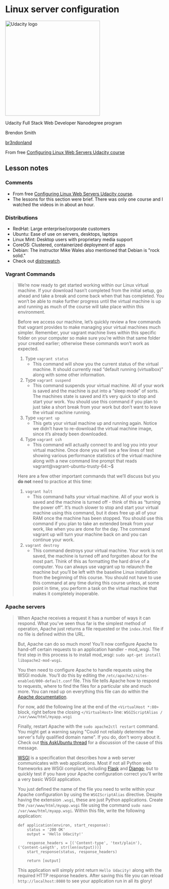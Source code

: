 # Linux server configuration

<a href="https://www.udacity.com/">
  <img src="https://s3-us-west-1.amazonaws.com/udacity-content/rebrand/svg/logo.min.svg" width="300" alt="Udacity logo">
</a>

Udacity Full Stack Web Developer Nanodegree program

Brendon Smith

[br3ndonland](https://github.com/br3ndonland)

From free [Configuring Linux Web Servers Udacity course](https://classroom.udacity.com/courses/ud299)

## Lesson notes

### Comments

- From free [Configuring Linux Web Servers Udacity course](https://classroom.udacity.com/courses/ud299).
- The lessons for this section were brief. There was only one course and I watched the videos in in about an hour.

### Distributions

- RedHat: Large enterprise/corporate customers
- Ubuntu: Ease of use on servers, desktops, laptops
- Linux Mint: Desktop users with proprietary media support
- CoreOS: Clustered, containerized deployment of apps
- Debian: The instructor Mike Wales also mentioned that Debian is "rock solid."
- Check out [distrowatch](https://distrowatch.com/).

### Vagrant Commands

> We’re now ready to get started working within our Linux virtual machine. If your download hasn’t completed from the initial setup, go ahead and take a break and come back when that has completed. You won’t be able to make further progress until the virtual machine is up and running as much of the course will take place within this environment.
>
> Before we access our machine, let’s quickly review a few commands that vagrant provides to make managing your virtual machines much simpler. Remember, your vagrant machine lives within this specific folder on your computer so make sure you’re within that same folder your created earlier; otherwise these commands won’t work as expected.
>
> 1. Type `vagrant status`
>    - This command will show you the current status of the virtual machine. It should currently read “default running (virtualbox)” along with some other information.
>2. Type `vagrant suspend`
>    - This command suspends your virtual machine. All of your work is saved and the machine is put into a “sleep mode” of sorts. The machines state is saved and it’s very quick to stop and start your work. You should use this command if you plan to just take a short break from your work but don’t want to leave the virtual machine running.
>3. Type `vagrant up`
>    - This gets your virtual machine up and running again. Notice we didn’t have to re-download the virtual machine image, since it’s already been downloaded.
>4. Type `vagrant ssh`
>    - This command will actually connect to and log you into your virtual machine. Once done you will see a few lines of text showing various performance statistics of the virtual machine along with a new command line prompt that reads vagrant@vagrant-ubuntu-trusty-64:~$
>
>Here are a few other important commands that we’ll discuss but you **do not** need to practice at this time:
>
>1. `vagrant halt`
>    - This command halts your virtual machine. All of your work is saved and the machine is turned off - think of this as “turning the power off”. It’s much slower to stop and start your virtual machine using this command, but it does free up all of your RAM once the machine has been stopped. You should use this command if you plan to take an extended break from your work, like when you are done for the day. The command vagrant up will turn your machine back on and you can continue your work.
>2. `vagrant destroy`
>    - This command destroys your virtual machine. Your work is not saved, the machine is turned off and forgotten about for the most part. Think of this as formatting the hard drive of a computer. You can always use vagrant up to relaunch the machine but you’ll be left with the baseline Linux installation from the beginning of this course. You should not have to use this command at any time during this course unless, at some point in time, you perform a task on the virtual machine that makes it completely inoperable.

### Apache servers

> When Apache receives a request it has a number of ways it can respond. What you’ve seen thus far is the simplest method of operation, Apache just returns a file requested or the `index.html` file if no file is defined within the URL.
>
> But, Apache can do so much more! You’ll now configure Apache to hand-off certain requests to an application handler - mod\_wsgi. The first step in this process is to install mod\_wsgi: `sudo apt-get install libapache2-mod-wsgi`.
>
> You then need to configure Apache to handle requests using the WSGI module. You’ll do this by editing the `/etc/apache2/sites-enabled/000-default.conf` file. This file tells Apache how to respond to requests, where to find the files for a particular site and much more. You can read up on everything this file can do within the [Apache documentation](https://httpd.apache.org/docs/2.2/configuring.html).
>
> For now, add the following line at the end of the `<VirtualHost *:80>` block, right before the closing `</VirtualHost>` line: `WSGIScriptAlias / /var/www/html/myapp.wsgi`
>
> Finally, restart Apache with the `sudo apache2ctl restart` command.
> You might get a warning saying "Could not reliably determine the server's fully qualified domain name". If you do, don't worry about it. Check out [this AskUbuntu thread](https://askubuntu.com/questions/256013/apache-error-could-not-reliably-determine-the-servers-fully-qualified-domain-n) for a discussion of the cause of this message.
>
> [WSGI](http://wsgi.readthedocs.org/en/latest/) is a specification that describes how a web server communicates with web applications. Most if not all Python web frameworks are WSGI compliant, including [Flask](http://flask.pocoo.org/docs/0.10/deploying/mod_wsgi/) and [Django](https://docs.djangoproject.com/en/1.8/howto/deployment/wsgi/); but to quickly test if you have your Apache configuration correct you’ll write a very basic WSGI application.
>
> You just defined the name of the file you need to write within your Apache configuration by using the `WSGIScriptAlias` directive. Despite having the extension `.wsgi`, these are just Python applications. Create the `/var/www/html/myapp.wsgi` file using the command `sudo nano /var/www/html/myapp.wsgi`. Within this file, write the following application:
>
> ```text
> def application(environ, start_response):
>     status = '200 OK'
>     output = 'Hello Udacity!'
>
>     response_headers = [('Content-type', 'text/plain'), ('Content-Length', str(len(output)))]
>     start_response(status, response_headers)
>
>     return [output]
>
> ```
>
> This application will simply print return `Hello Udacity!` along with the required HTTP response headers. After saving this file you can reload `http://localhost:8080` to see your application run in all its glory!